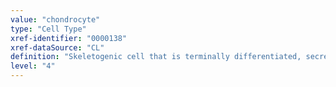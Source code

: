```yaml
---
value: "chondrocyte"
type: "Cell Type"
xref-identifier: "0000138"
xref-dataSource: "CL"
definition: "Skeletogenic cell that is terminally differentiated, secretes an avascular, GAG-rich matrix, is embedded in cartilage tissue matrix, retains the ability to divide, and develops from a chondroblast cell."
level: "4"
---
```

